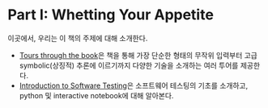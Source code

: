 # Part I: Whetting Your Appetite

이곳에서, 우리는 이 책의 주제에 대해 소개한다.

- [Tours through the book](./Tours%20through%20the%20Book.md)은 책을 통해 가장 단순한 형태의 무작위 입력부터 고급 symbolic(상징적) 추론에 이르기까지 다양한 기술을 소개하는 여러 투어를 제공한다.
- [Introduction to Software Testing](./Introduction%20to%20Software%20Testing.md)은 소프트웨어 테스팅의 기초를 소개하고, python 및 interactive notebook에 대해 알아본다.